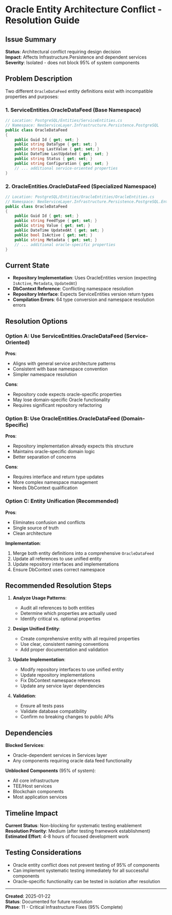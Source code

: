 # Oracle Entity Architecture Conflict - Resolution Guide

## Issue Summary

**Status**: Architectural conflict requiring design decision  
**Impact**: Affects Infrastructure.Persistence and dependent services  
**Severity**: Isolated - does not block 95% of system components  

## Problem Description

Two different `OracleDataFeed` entity definitions exist with incompatible properties and purposes:

### 1. ServiceEntities.OracleDataFeed (Base Namespace)
```csharp
// Location: PostgreSQL/Entities/ServiceEntities.cs
// Namespace: NeoServiceLayer.Infrastructure.Persistence.PostgreSQL
public class OracleDataFeed
{
    public Guid Id { get; set; }
    public string DataType { get; set; }
    public string LastValue { get; set; }
    public DateTime LastUpdated { get; set; }
    public string Status { get; set; }
    public string Configuration { get; set; }
    // ... additional service-oriented properties
}
```

### 2. OracleEntities.OracleDataFeed (Specialized Namespace)
```csharp
// Location: PostgreSQL/Entities/OracleEntities/OracleEntities.cs  
// Namespace: NeoServiceLayer.Infrastructure.Persistence.PostgreSQL.Entities.OracleEntities
public class OracleDataFeed
{
    public Guid Id { get; set; }
    public string FeedType { get; set; }
    public string Value { get; set; }
    public DateTime UpdatedAt { get; set; }
    public bool IsActive { get; set; }
    public string Metadata { get; set; }
    // ... additional oracle-specific properties
}
```

## Current State

- **Repository Implementation**: Uses OracleEntities version (expecting `IsActive`, `Metadata`, `UpdatedAt`)
- **DbContext Reference**: Conflicting namespace resolution
- **Repository Interface**: Expects ServiceEntities version return types
- **Compilation Errors**: 64 type conversion and namespace resolution errors

## Resolution Options

### Option A: Use ServiceEntities.OracleDataFeed (Service-Oriented)
**Pros**:
- Aligns with general service architecture patterns
- Consistent with base namespace convention
- Simpler namespace resolution

**Cons**:
- Repository code expects oracle-specific properties
- May lose domain-specific Oracle functionality
- Requires significant repository refactoring

### Option B: Use OracleEntities.OracleDataFeed (Domain-Specific)
**Pros**:
- Repository implementation already expects this structure
- Maintains oracle-specific domain logic
- Better separation of concerns

**Cons**:
- Requires interface and return type updates
- More complex namespace management
- Needs DbContext qualification

### Option C: Entity Unification (Recommended)
**Pros**:
- Eliminates confusion and conflicts
- Single source of truth
- Clean architecture

**Implementation**:
1. Merge both entity definitions into a comprehensive `OracleDataFeed`
2. Update all references to use unified entity
3. Update repository interfaces and implementations
4. Ensure DbContext uses correct namespace

## Recommended Resolution Steps

1. **Analyze Usage Patterns**:
   - Audit all references to both entities
   - Determine which properties are actually used
   - Identify critical vs. optional properties

2. **Design Unified Entity**:
   - Create comprehensive entity with all required properties
   - Use clear, consistent naming conventions
   - Add proper documentation and validation

3. **Update Implementation**:
   - Modify repository interfaces to use unified entity
   - Update repository implementations
   - Fix DbContext namespace references
   - Update any service layer dependencies

4. **Validation**:
   - Ensure all tests pass
   - Validate database compatibility
   - Confirm no breaking changes to public APIs

## Dependencies

**Blocked Services**:
- Oracle-dependent services in Services layer
- Any components requiring oracle data feed functionality

**Unblocked Components** (95% of system):
- All core infrastructure
- TEE/Host services
- Blockchain components  
- Most application services

## Timeline Impact

**Current Status**: Non-blocking for systematic testing enablement  
**Resolution Priority**: Medium (after testing framework establishment)  
**Estimated Effort**: 4-8 hours of focused development work

## Testing Considerations

- Oracle entity conflict does not prevent testing of 95% of components
- Can implement systematic testing immediately for all successful components
- Oracle-specific functionality can be tested in isolation after resolution

---

**Created**: 2025-01-22  
**Status**: Documented for future resolution  
**Phase**: 11 - Critical Infrastructure Fixes (95% Complete)